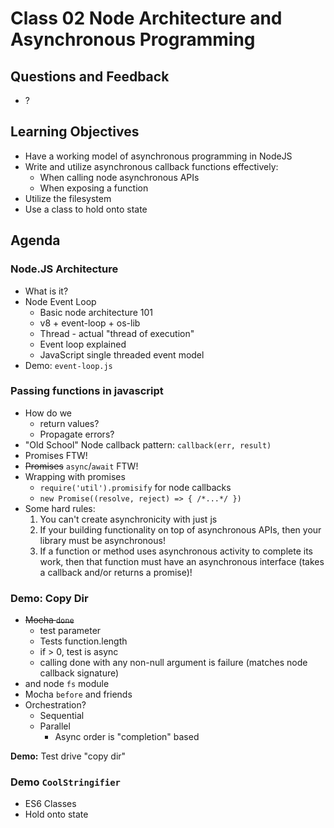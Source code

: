 # Class 02 Node Architecture and Asynchronous Programming

## Questions and Feedback

* ?

## Learning Objectives

* Have a working model of asynchronous programming in NodeJS
* Write and utilize asynchronous callback functions effectively:
    * When calling node asynchronous APIs
    * When exposing a function
* Utilize the filesystem
* Use a class to hold onto state

## Agenda

### Node.JS Architecture

* What is it?
* Node Event Loop
    * Basic node architecture 101
    * v8 + event-loop + os-lib
    * Thread - actual "thread of execution"
    * Event loop explained
    * JavaScript single threaded event model
* Demo: `event-loop.js`

### Passing functions in javascript

* How do we
    * return values?
    * Propagate errors?
* "Old School" Node callback pattern: `callback(err, result)`
* Promises FTW!
* ~~Promises~~ `async`/`await` FTW!
* Wrapping with promises
    * `require('util').promisify` for node callbacks
    * `new Promise((resolve, reject) => { /*...*/ })`
* Some hard rules:
    1. You can't create asynchronicity with just js
    1. If your building functionality on top of asynchronous APIs, then your library must be asynchronous!
    1. If a function or method uses asynchronous activity to complete its work, 
    then that function must have an asynchronous interface (takes a callback and/or returns a promise)!

### Demo: Copy Dir

* ~~Mocha `done`~~
	* test parameter
	* Tests function.length
	* if > 0, test is async
	* calling done with any non-null argument is failure (matches node callback signature)
* and node `fs` module
* Mocha `before` and friends
* Orchestration?
	* Sequential
	* Parallel
		* Async order is "completion" based

**Demo:** Test drive "copy dir"

### Demo `CoolStringifier`

* ES6 Classes
* Hold onto state